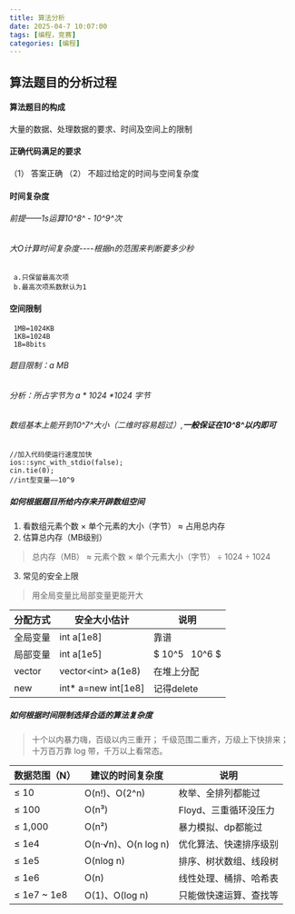 ```yaml
---
title: 算法分析
date: 2025-04-7 10:07:00
tags: [编程，竞赛]
categories: [编程]
---
```


## 算法题目的分析过程
#### 算法题目的构成
大量的数据、处理数据的要求、时间及空间上的限制
#### 正确代码满足的要求
（1） 答案正确
（2） 不超过给定的时间与空间复杂度
#### 时间复杂度
###### 前提——1s运算10^8^ - 10^9^次
###### 大O计算时间复杂度----根据n的范围来判断要多少秒
     a.只保留最高次项
     b.最高次项系数默认为1
#### 空间限制
     1MB=1024KB
     1KB=1024B
     1B=8bits
###### 题目限制：a MB
###### 分析：所占字节为 a * 1024 *1024 字节
###### 数组基本上能开到10^7^大小（二维时容易超过）,**一般保证在10^8^以内即可**

```
//加入代码使运行速度加快
ios::sync_with_stdio(false);
cin.tie(0);
//int型变量——10^9
```


##### 如何根据题目所给内存来开辟数组空间 
1. 看数组元素个数 × 单个元素的大小（字节） ≈ 占用总内存
2. 估算总内存（MB级别）
>总内存（MB） ≈ 元素个数 × 单个元素大小（字节） ÷ 1024 ÷ 1024
3. 常见的安全上限
>用全局变量比局部变量更能开大

| 分配方式 | 安全大小估计 | 说明 |
| --- | --- | --- |
| 全局变量 | int a[1e8] | 靠谱 |
| 局部变量 | int a[1e5] | $ 10^5 $~$ 10^6 $ |
| vector | vector<<int>int> a(1e8) | 在堆上分配 |
| new | int* a=new int[1e8] | 记得delete |

##### 如何根据时间限制选择合适的算法复杂度
>十个以内暴力嗨，百级以内三重开；
千级范围二重齐，万级上下快排来；
十万百万靠 log 带，千万以上看常态。

| 数据范围（N） | 建议的时间复杂度 | 说明     |
| --- | --- | --- |
| ≤ 10 | O(n!)、O(2^n) | 枚举、全排列都能过    |
| ≤ 100 | O(n³) | Floyd、三重循环没压力     |
| ≤ 1,000 | O(n²) | 暴力模拟、dp都能过 |
| ≤ 1e4 | O(n·√n)、O(n log n) | 优化算法、快速排序级别 |
| ≤ 1e5 | O(nlog n) | 排序、树状数组、线段树 |
| ≤ 1e6 | O(n) | 线性处理、桶排、哈希表 |
| ≤ 1e7 ~ 1e8 | O(1)、O(log n) | 只能做快速运算、查找等 |